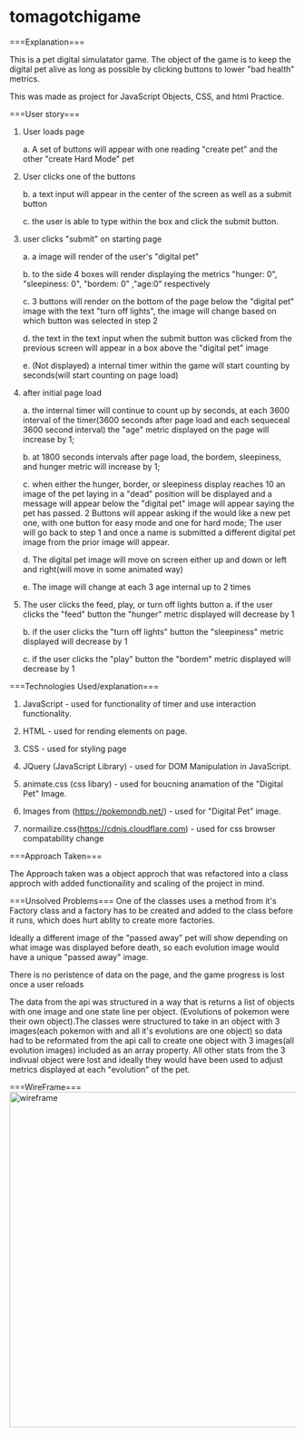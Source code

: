 # tomagotchigame

===Explanation===

This is a pet digital simulatator game. The object of the game is to keep the digital pet alive as long as possible by clicking buttons to lower "bad health" metrics.

This was made as project for JavaScript Objects, CSS, and html Practice.

===User story===

1. User loads page

   a. A set of buttons will appear with one reading "create pet" and the other "create Hard Mode" pet

2. User clicks one of the buttons

   b. a text input will appear in the center of the screen as well as a submit button

   c. the user is able to type within the box and click the submit button.

3. user clicks "submit" on starting page

   a. a image will render of the user's "digital pet"

   b. to the side 4 boxes will render displaying the metrics "hunger: 0", "sleepiness: 0", "bordem: 0" ,"age:0" respectively

   c. 3 buttons will render on the bottom of the page below the "digital pet" image with the text "turn off lights", the image will change based on which button was selected in step 2

   d. the text in the text input when the submit button was clicked from the previous screen will appear in a box above the "digital pet" image

   e. (Not displayed) a internal timer within the game will start counting by seconds(will start counting on page load)

4. after initial page load

   a. the internal timer will continue to count up by seconds, at each 3600 interval of the timer(3600 seconds after page load and each sequeceal 3600 second interval) the "age" metric displayed on the page will increase by 1;

   b. at 1800 seconds intervals after page load, the bordem, sleepiness, and hunger metric will increase by 1;

   c. when either the hunger, border, or sleepiness display reaches 10 an image of the pet laying in a "dead" position will be displayed and a message will appear below the "digital pet" image will appear saying the pet has passed. 2 Buttons will appear asking if the would like a new pet one, with one button for easy mode and one for hard mode; The user will go back to step 1 and once a name is submitted a different digital pet image from the prior image will appear.

   d. The digital pet image will move on screen either up and down or left and right(will move in some animated way)

   e. The image will change at each 3 age internal up to 2 times

5. The user clicks the feed, play, or turn off lights button
   a. if the user clicks the "feed" button the "hunger" metric displayed will decrease by 1

   b. if the user clicks the "turn off lights" button the "sleepiness" metric displayed will decrease by 1

   c. if the user clicks the "play" button the "bordem" metric displayed will decrease by 1

===Technologies Used/explanation===

1.  JavaScript - used for functionality of timer and use interaction functionality.

2.  HTML - used for rending elements on page.

3.  CSS - used for styling page

4.  JQuery (JavaScript Library) - used for DOM Manipulation in JavaScript.

5.  animate.css (css libary) - used for boucning anamation of the "Digital Pet" Image.

6.  Images from (https://pokemondb.net/) - used for "Digital Pet" image.

7.  normailize.css(https://cdnjs.cloudflare.com) - used for css browser compatability change

===Approach Taken===

The Approach taken was a object approch that was refactored into a class approch with added functionaility and scaling of the project in mind.

===Unsolved Problems===
One of the classes uses a method from it's Factory class and a factory has to be created and added to the class before it runs, which does hurt ablity to create more factories.

Ideally a different image of the "passed away" pet will show depending on what image was displayed before death, so each evolution image would have a unique "passed away" image.

There is no peristence of data on the page, and the game progress is lost once a user reloads

The data from the api was structured in a way that is returns a list of objects with one image and one state line per object. (Evolutions of pokemon were their own object).The classes were structured to take in an object with 3 images(each pokemon with and all it's evolutions are one object) so data had to be reformated from the api call to create one object with 3 images(all evolution images) included as an array property. All other stats from the 3 indivual object were lost and ideally they would have been used to adjust metrics displayed at each "evolution" of the pet.

===WireFrame===
<img width="591" alt="wireframe" src="https://i.imgur.com/ts8d2Aq.png">

